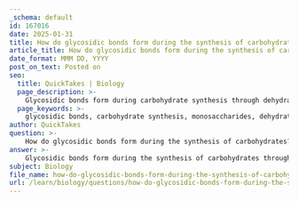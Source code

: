 ```yaml
---
_schema: default
id: 167016
date: 2025-01-31
title: How do glycosidic bonds form during the synthesis of carbohydrates?
article_title: How do glycosidic bonds form during the synthesis of carbohydrates?
date_format: MMM DD, YYYY
post_on_text: Posted on
seo:
  title: QuickTakes | Biology
  page_description: >-
    Glycosidic bonds form during carbohydrate synthesis through dehydration synthesis, linking monosaccharides and influencing the structure and function of carbohydrates.
  page_keywords: >-
    glycosidic bonds, carbohydrate synthesis, monosaccharides, dehydration synthesis, condensation reaction, polysaccharides, disaccharides, alpha bonds, beta bonds, structural support, energy storage
author: QuickTakes
question: >-
    How do glycosidic bonds form during the synthesis of carbohydrates?
answer: >-
    Glycosidic bonds form during the synthesis of carbohydrates through a process known as dehydration synthesis (or condensation reaction). This process involves the following key steps:\n\n1. **Monosaccharide Interaction**: The simplest carbohydrates, known as monosaccharides (e.g., glucose, fructose), serve as the building blocks for more complex carbohydrates. When two monosaccharides come together, they can undergo a reaction.\n\n2. **Dehydration Reaction**: During the formation of a glycosidic bond, a hydroxyl group (-OH) from one monosaccharide and a hydrogen atom (H) from another monosaccharide are removed, resulting in the release of a water molecule (H₂O). This reaction can be summarized as:\n   $$\n   \text{Monosaccharide}_1 + \text{Monosaccharide}_2 \rightarrow \text{Disaccharide} + H_2O\n   $$\n\n3. **Formation of Glycosidic Bond**: The remaining oxygen atom from the hydroxyl group forms a covalent bond between the two monosaccharides, creating a glycosidic bond. The type of glycosidic bond formed can be classified as either alpha (α) or beta (β), depending on the orientation of the hydroxyl group involved in the bond formation. This distinction is crucial as it influences the structure and function of the resulting carbohydrate.\n\n4. **Types of Glycosidic Bonds**:\n   - **Alpha Glycosidic Bonds**: These bonds result in coiled structures, as seen in starch and glycogen, which are important for energy storage.\n   - **Beta Glycosidic Bonds**: These bonds lead to straight-chain structures, such as cellulose, which provide structural support in plant cell walls.\n\n5. **Polysaccharide Formation**: Repeated glycosidic bond formation through additional dehydration reactions can lead to the synthesis of disaccharides (two monosaccharides) and polysaccharides (long chains of monosaccharides), which serve various functions in biological systems, including energy storage and structural integrity.\n\nIn summary, glycosidic bonds are essential for linking monosaccharides together to form more complex carbohydrates, and their formation is a key aspect of carbohydrate synthesis through dehydration reactions.
subject: Biology
file_name: how-do-glycosidic-bonds-form-during-the-synthesis-of-carbohydrates.md
url: /learn/biology/questions/how-do-glycosidic-bonds-form-during-the-synthesis-of-carbohydrates
---
```


&nbsp;
